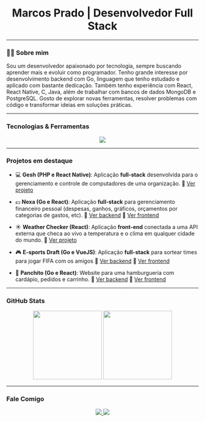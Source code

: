 <h1 align="center">Marcos Prado | Desenvolvedor Full Stack</h1>

---

### 🧑‍💻 Sobre mim

Sou um desenvolvedor apaixonado por tecnologia, sempre buscando aprender mais e evoluir como programador. Tenho grande interesse por desenvolvimento backend com Go, linguagem que tenho estudado e aplicado com bastante dedicação. Também tenho experiência com React, React Native, C, Java, além de trabalhar com bancos de dados MongoDB e PostgreSQL. Gosto de explorar novas ferramentas, resolver problemas com código e transformar ideias em soluções práticas.

---

### Tecnologias & Ferramentas

<p align="center">
  <a href="https://skillicons.dev">
    <img src="https://skillicons.dev/icons?i=go,c,java,js,nodejs,python,html,css,react,docker,linux,mongodb,postgres,git,github"/>
  </a>
</p>

---

### Projetos em destaque

- 💻 **Gesh (PHP e React Native)**: Aplicação **full-stack** desenvolvida para o gerenciamento e controle de computadores de uma organização. 
  🔗 [Ver projeto](https://github.com/marcoslprado)

- 💵 **Nexa (Go e React)**: Aplicação **full-stack** para gerenciamento financeiro pessoal (despesas, ganhos, gráficos, orçamentos por categorias de gastos, etc). 
  🔗 [Ver backend](https://github.com/Nexa-Money/nexa_backend)
  🔗 [Ver frontend](https://github.com/Nexa-Money/nexa_frontend)

- ☀️ **Weather Checker (React)**: Aplicação **front-end** conectada a uma API externa que checa ao vivo a temperatura e o clima em qualquer cidade do mundo.
  🔗 [Ver projeto](https://github.com/marcoslprado/weather-checker)

- 🎮 **E-sports Draft (Go e VueJS)**: Aplicação **full-stack** para sortear times para jogar FIFA com os amigos
  🔗 [Ver backend](https://gitlab.com/ltp2-a-luiz-eduardo/ps-backend-marcos-prado)
  🔗 [Ver frontend](https://gitlab.com/ltp2-a-luiz-eduardo/ps-frontend-marcos-prado)

- 🍔 **Panchito (Go e React)**: Website para uma hamburgueria com cardápio, pedidos e carrinho.
  🔗 [Ver backend](https://github.com/Javex-Inc/panchito-backend)
  🔗 [Ver frontend](https://github.com/Javex-Inc/panchito-frontend)

---

### GitHub Stats

<p align="center">
  <img height="180em" src="https://github-readme-stats.vercel.app/api?username=marcoslprado&show_icons=true&theme=dark&bg_color=000000&title_color=FFE81F&text_color=00BFFF&icon_color=FF6600&border_color=9933FF"/>
  <img height="180em" src="https://github-readme-stats.vercel.app/api/top-langs/?username=marcoslprado&layout=compact&theme=dark&bg_color=000000&title_color=FFE81F&text_color=00BFFF&icon_color=FF6600&border_color=9933FF"/>
</p>

---

### Fale Comigo

<p align="center">
  <a href="https://www.linkedin.com/in/marcos-de-lima-prado-9682532a8/" target="_blank">
    <img src="https://skillicons.dev/icons?i=linkedin" />
  </a>
  <a href="mailto:marcosdelimaprado@gmail.com">
    <img src="https://skillicons.dev/icons?i=gmail" />
  </a>
</p>
